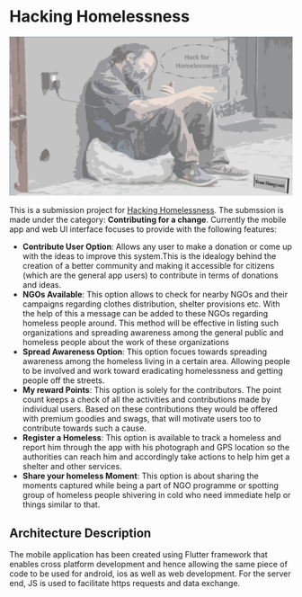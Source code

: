 # Hacking Homelessness

![](presentation_files/Homeless_sample_image/2.jpg)

This is a submission project for [Hacking Homelessness](https://www.hackerearth.com/challenges/hackathon/hacking-homelessness/). The submssion is made under the category: **Contributing for a change**. Currently the mobile app and web UI interface focuses to provide with the following features:

 - **Contribute User Option**: Allows any user to make a donation or come up with the ideas to improve this system.This is the idealogy behind the creation of a better community and making it accessible for citizens (which are the general app users) to contribute in terms of donations and ideas.
 - **NGOs Available**: This option allows to check for nearby NGOs and their campaigns regarding clothes distribution, shelter provisions etc. With the help of this a message can be added to these NGOs regarding homeless people around. This method will be effective in listing such organizations and spreading awareness among the general public and homeless people about the work of these organizations
 - **Spread Awareness Option**: This option focues towards spreading awareness among the homeless living in a certain area. Allowing people to be involved and work toward eradicating homelessness and getting people off the streets.
 - **My reward Points**: This option is solely for the contributors. The point count keeps a check of all the activities and contributions made by individual users. Based on these contributions they would be offered with premium goodies and swags, that will motivate users too to contribute towards such a cause.
 - **Register a Homeless**: This option is available to track a homeless and report him through the app with his photograph and GPS location so the authorities can reach him and accordingly take actions to help him get a shelter and other services.
 - **Share your homeless Moment**: This option is about sharing the moments captured while being a part of NGO programme or spotting group of homeless people shivering in cold who need immediate help or things similar to that.


## Architecture Description
The mobile application has been created using Flutter framework that enables cross platform development and hence allowing the same piece of code to be used for android, ios as well as web development. For the server end, JS is used to facilitate https requests and data exchange.

